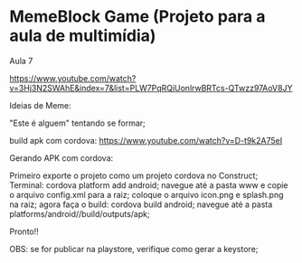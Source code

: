 # MemeBlock Game (Projeto para a aula de multimídia)

Aula 7

https://www.youtube.com/watch?v=3Hj3N2SWAhE&index=7&list=PLW7PqRQiUonlrwBRTcs-QTwzz97AoV8JY

Ideias de Meme:

"Este é alguem" tentando se formar;

build apk com cordova:
https://www.youtube.com/watch?v=D-t9k2A75eI

Gerando APK com cordova:

Primeiro exporte o projeto como um projeto cordova no Construct;
Terminal: cordova platform add android;
navegue até a pasta www e copie o arquivo config.xml para a raiz;
coloque o arquivo icon.png e splash.png na raiz;
agora faça o build: cordova build android;
navegue até a pasta platforms/android//build/outputs/apk;

Pronto!!



OBS: se for publicar na playstore, verifique como gerar a keystore;
